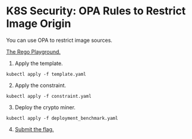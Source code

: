 # K8S Security: OPA Rules to Restrict Image Origin

You can use OPA to restrict image sources.

[The Rego Playground.](https://play.openpolicyagent.org/p/hsAhGBE2ar)

1. Apply the template.

```
kubectl apply -f template.yaml
```

2. Apply the constraint.

```
kubectl apply -f constraint.yaml
```

3. Deploy the crypto miner.

```
kubectl apply -f deployment_benchmark.yaml
```
4. [Submit the flag.](https://devslop.ctfd.io/challenges#Challenge%2029-21)
